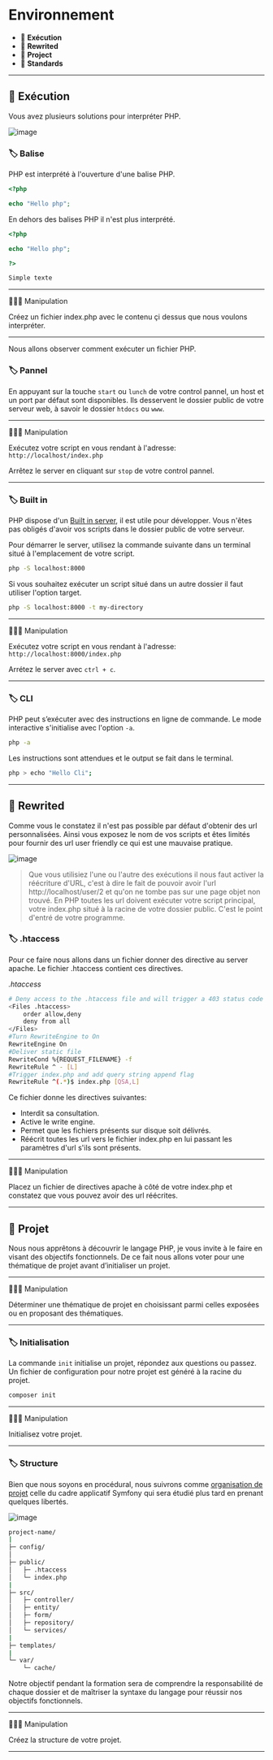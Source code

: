 # Environnement

*  🔖 **Exécution**
*  🔖 **Rewrited**
*  🔖 **Project**
*  🔖 **Standards**

___

## 📑 Exécution

Vous avez plusieurs solutions pour interpréter PHP.

![image](https://raw.githubusercontent.com/seeren-training/PHP/master/wiki/resources/helloworld.png)


### 🏷️ **Balise**

PHP est interprété à l'ouverture d'une balise PHP.

```php
<?php

echo "Hello php";
```

En dehors des balises PHP il n'est plus interprété.

```php
<?php

echo "Hello php";

?>

Simple texte
```

___

👨🏻‍💻 Manipulation

Créez un fichier index.php avec le contenu çi dessus que nous voulons interpréter.

___

Nous allons observer comment exécuter un fichier PHP.

### 🏷️ **Pannel**

En appuyant sur la touche `start` ou `lunch` de votre control pannel, un host et un port par défaut sont disponibles. Ils desservent le dossier public de votre serveur web, à savoir le dossier `htdocs` ou `www`.

___

👨🏻‍💻 Manipulation

Exécutez votre script en vous rendant à l'adresse: `http://localhost/index.php`

Arrêtez le server en cliquant sur `stop` de votre control pannel.

___

### 🏷️ **Built in**

PHP dispose d'un [Built in server](https://www.php.net/manual/en/features.commandline.webserver.php), il est utile pour développer. Vous n'êtes pas obligés d'avoir vos scripts dans le dossier public de votre serveur.

Pour démarrer le server, utilisez la commande suivante dans un terminal situé à l'emplacement de votre script.

```bash
php -S localhost:8000
```

Si vous souhaitez exécuter un script situé dans un autre dossier il faut utiliser l'option target.

```bash
php -S localhost:8000 -t my-directory
```

___

👨🏻‍💻 Manipulation

Exécutez votre script en vous rendant à l'adresse: `http://localhost:8000/index.php`

Arrétez le server avec `ctrl + c`.

___

### 🏷️ **CLI**

PHP peut s’exécuter avec des instructions en ligne de commande. Le mode interactive s'initialise avec l'option `-a`.

```bash
php -a
```

Les instructions sont attendues et le output se fait dans le terminal.

```bash
php > echo "Hello Cli";
```

___

## 📑 Rewrited

Comme vous le constatez il n'est pas possible par défaut d'obtenir des url personnalisées. Ainsi vous exposez le nom de vos scripts et êtes limités pour fournir des url user friendly ce qui est une mauvaise pratique.

![image](https://raw.githubusercontent.com/seeren-training/PHP/master/wiki/resources/rewite.jpg)

> Que vous utilisiez l'une ou l'autre des exécutions il nous faut activer la réécriture d'URL, c'est à dire le fait de pouvoir avoir l'url http://localhost/user/2 et qu'on ne tombe pas sur une page objet non trouvé. En PHP toutes les url doivent exécuter votre script principal, votre index.php situé à la racine de votre dossier public. C'est le point d'entré de votre programme.

### 🏷️ **.htaccess**

Pour ce faire nous allons dans un fichier donner des directive au server apache. Le fichier .htaccess contient ces directives.

*.htaccess*

```bash
# Deny access to the .htaccess file and will trigger a 403 status code
<Files .htaccess>
    order allow,deny
    deny from all
</Files>
#Turn RewriteEngine to On
RewriteEngine On
#Deliver static file
RewriteCond %{REQUEST_FILENAME} -f
RewriteRule ^ - [L]
#Trigger index.php and add query string append flag
RewriteRule ^(.*)$ index.php [QSA,L]
```

Ce fichier donne les directives suivantes:
* Interdit sa consultation.
* Active le write engine.
* Permet que les fichiers présents sur disque soit délivrés.
* Réécrit toutes les url vers le fichier index.php en lui passant les paramètres d'url s'ils sont présents.

___

👨🏻‍💻 Manipulation

Placez un fichier de directives apache à côté de votre index.php et constatez que vous pouvez avoir des url réécrites.

___

## 📑 Projet

Nous nous apprêtons à découvrir le langage PHP, je vous invite à le faire en visant des objectifs fonctionnels. De ce fait nous allons voter pour une thématique de projet avant d’initialiser un projet.

___

👨🏻‍💻 Manipulation

Déterminer une thématique de projet en choisissant parmi celles exposées ou en proposant des thématiques.

___


### 🏷️ **Initialisation**

La commande `init` initialise un projet, répondez aux questions ou passez. Un fichier de configuration pour notre projet est généré à la racine du projet.

```bash
composer init
```

___

👨🏻‍💻 Manipulation

Initialisez votre projet.

___


### 🏷️ **Structure**

Bien que nous soyons en procédural, nous suivrons comme [organisation de projet](https://symfony.com/doc/current/best_practices.html#use-the-default-directory-structure) celle du cadre applicatif Symfony qui sera étudié plus tard en prenant quelques libertés.

![image](https://raw.githubusercontent.com/seeren-training/PHP/master/wiki/resources/folder.png)

```bash
project-name/
|
├─ config/
│
├─ public/
│   ├─ .htaccess
│   └─ index.php
|
├─ src/
│   ├─ controller/
│   ├─ entity/
│   ├─ form/
│   ├─ repository/
│   └─ services/
|
├─ templates/
|
└─ var/
    └─ cache/
```

Notre objectif pendant la formation sera de comprendre la responsabilité de chaque dossier et de maîtriser la syntaxe du langage pour réussir nos objectifs fonctionnels.

___

👨🏻‍💻 Manipulation

Créez la structure de votre projet.

___
